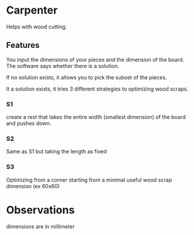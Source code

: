# Carpenter
Helps with wood cutting.

## Features
You input the dimensions of your pieces and the dimension of the board. The software says whether there is a solution. 

If no solution exists, it allows you to pick the subset of the pieces.

It a solution exists, it tries 3 different strategies to optimizing wood scraps.

### S1

create a rest that takes the entire width (smallest dimension) of the board and pushes down.

### S2

Same as S1 but taking the length as fixed

### S3

Optimizing from a corner starting from a minimal useful wood scrap dimension (ex 60x60)

# Observations
dimensions are in millimeter